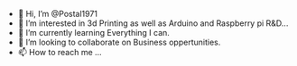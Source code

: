 - 👋 Hi, I’m @Postal1971
- 👀 I’m interested in 3d Printing as well as Arduino and Raspberry pi R&D...
- 🌱 I’m currently learning Everything I can.
- 💞️ I’m looking to collaborate on Business oppertunities.
- 📫 How to reach me ...

<!---
Postal1971/Postal1971 is a ✨ special ✨ repository because its `README.md` (this file) appears on your GitHub profile.
You can click the Preview link to take a look at your changes.
--->
